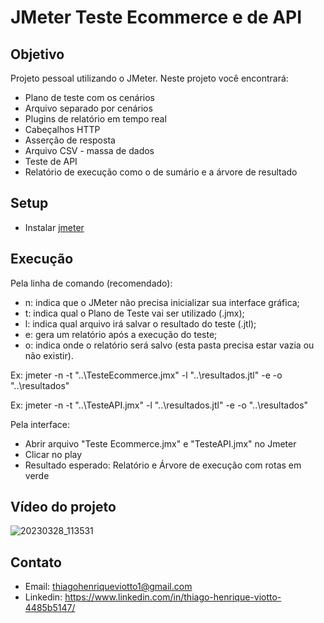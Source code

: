 # JMeter Teste Ecommerce e de API
 
## Objetivo
Projeto pessoal utilizando o JMeter. Neste projeto você encontrará:
- Plano de teste com os cenários
- Arquivo separado por cenários
- Plugins de relatório em tempo real
- Cabeçalhos HTTP
- Asserção de resposta
- Arquivo CSV - massa de dados
- Teste de API
- Relatório de execução como o de sumário e a árvore de resultado

## Setup
- Instalar [jmeter](https://jmeter.apache.org/download_jmeter.cgi)

## Execução
Pela linha de comando (recomendado):
- n: indica que o JMeter não precisa inicializar sua interface gráfica;
- t: indica qual o Plano de Teste vai ser utilizado (.jmx);
- l: indica qual arquivo irá salvar o resultado do teste (.jtl);
- e: gera um relatório após a execução do teste;
- o: indica onde o relatório será salvo (esta pasta precisa estar vazia ou não existir).

Ex: jmeter -n -t "..\TesteEcommerce.jmx" -l "..\resultados.jtl" -e -o "..\resultados"

Ex: jmeter -n -t "..\TesteAPI.jmx" -l "..\resultados.jtl" -e -o "..\resultados"

Pela interface:
- Abrir arquivo "Teste Ecommerce.jmx" e "TesteAPI.jmx" no Jmeter
- Clicar no play
- Resultado esperado: Relatório e Árvore de execução com rotas em verde

## Vídeo do projeto
![20230328_113531](https://user-images.githubusercontent.com/30843151/228274441-0d3b0fb1-01f8-435a-aae2-bebad073880a.gif)

## Contato
- Email: thiagohenriqueviotto1@gmail.com 
- Linkedin: https://www.linkedin.com/in/thiago-henrique-viotto-4485b5147/

